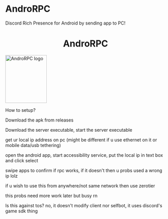 # AndroRPC
Discord Rich Presence for Android by sending app to PC!

<H1 align="center">AndroRPC</H1>

<img src="" align="center" width="130" height="150" alt="AndroRPC logo">

How to setup?

Download the apk from releases

Download the server executable, start the server executable

get ur local ip address on pc (might be different if u use ethernet on it or mobile data/usb tethering)

open the android app, start accessibility service, put the local ip in text box and click select

swipe apps to confirm if rpc works, if it doesn't then u probs used a wrong ip lolz


if u wish to use this from anywhere/not same network then use zerotier


this probs need more work later but busy rn


Is this against tos?
no, it doesn't modify client nor selfbot, it uses discord's game sdk thing
